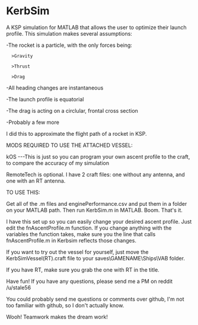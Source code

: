 # KerbSim
A KSP simulation for MATLAB that allows the user to optimize their launch profile.
This simulation makes several assumptions:

  -The rocket is a particle, with the only forces being:
  
      >Gravity

      >Thrust

      >Drag

  -All heading changes are instantaneous

  -The launch profile is equatorial

  -The drag is acting on a circlular, frontal cross section 

  -Probably a few more

  
I did this to approximate the flight path of a rocket in KSP.


MODS REQUIRED TO USE THE ATTACHED VESSEL:

kOS        ---This is just so you can program your own ascent profile to the craft, to compare the accuracy of my simulation

RemoteTech is optional. I have 2 craft files: one without any antenna, and one with an RT antenna.




TO USE THIS:

Get all of the .m files and enginePerformance.csv and put them in a folder on your MATLAB path. Then run KerbSim.m in MATLAB. Boom. That's it.

I have this set up so you can easily change your desired ascent profile. Just edit the fnAscentProfile.m function. If you change anything with the variables the function takes, make sure you the line that calls fnAscentProfile.m in Kerbsim reflects those changes.




If you want to try out the vessel for yourself, just move the KerbSimVessel(RT).craft file to your saves\GAMENAME\Ships\VAB folder.

If you have RT, make sure you grab the one with RT in the title.




Have fun! If you have any questions, please send me a PM on reddit /u/stale56

You could probably send me questions or comments over github, I'm not too familiar with github, so I don't actually know.


Wooh! Teamwork makes the dream work!
